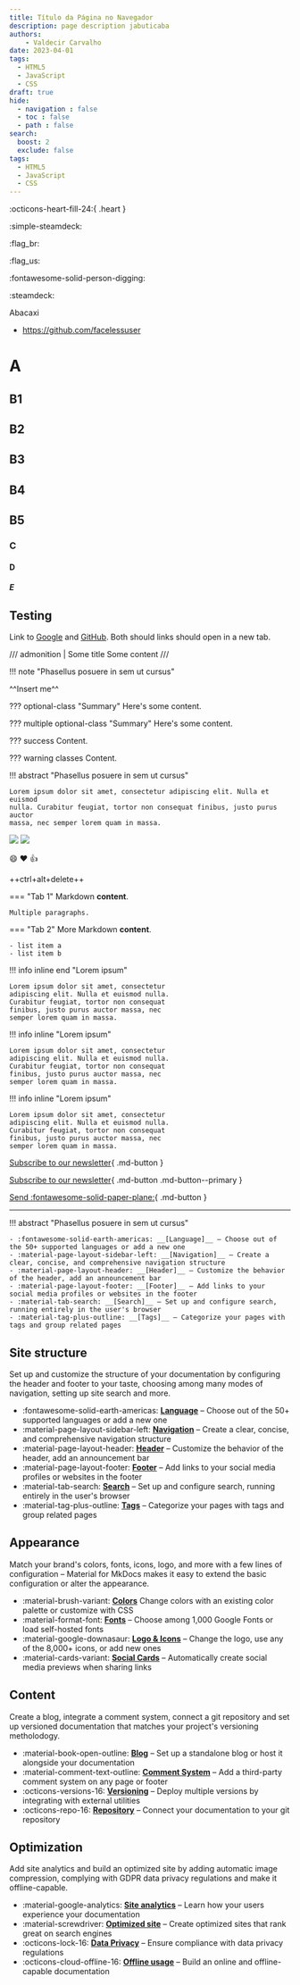 ```yaml
---
title: Título da Página no Navegador 
description: page description jabuticaba 
authors:
    - Valdecir Carvalho
date: 2023-04-01
tags:
  - HTML5
  - JavaScript
  - CSS  
draft: true
hide:
  - navigation : false
  - toc : false
  - path : false
search:
  boost: 2
  exclude: false
tags:
  - HTML5
  - JavaScript
  - CSS  
---
```


:octicons-heart-fill-24:{ .heart }

:simple-steamdeck:

:flag_br:

:flag_us:


:fontawesome-solid-person-digging:

:steamdeck:

Abacaxi

- https://github.com/facelessuser

# A

## B1
## B2
## B3
## B4
## B5

### C
#### D
##### E

## Testing

Link to [Google](https://google.com) and [GitHub](https://github.com).
Both should links should open in a new tab.



/// admonition | Some title
Some content
///


!!! note "Phasellus posuere in sem ut cursus"


^^Insert me^^

??? optional-class "Summary"
    Here's some content.

??? multiple optional-class "Summary"
    Here's some content.

??? success
   Content.

??? warning classes
   Content.

!!! abstract "Phasellus posuere in sem ut cursus"

    Lorem ipsum dolor sit amet, consectetur adipiscing elit. Nulla et euismod
    nulla. Curabitur feugiat, tortor non consequat finibus, justo purus auctor
    massa, nec semper lorem quam in massa.

![](/img/o-guia-do-steam-deck-portugues-logo.png)
![](/img/logo.svg)

:smile: :heart: :thumbsup:

++ctrl+alt+delete++

=== "Tab 1"
    Markdown **content**.

    Multiple paragraphs.

=== "Tab 2"
    More Markdown **content**.

    - list item a
    - list item b


!!! info inline end "Lorem ipsum"

    Lorem ipsum dolor sit amet, consectetur
    adipiscing elit. Nulla et euismod nulla.
    Curabitur feugiat, tortor non consequat
    finibus, justo purus auctor massa, nec
    semper lorem quam in massa.

!!! info inline "Lorem ipsum"

    Lorem ipsum dolor sit amet, consectetur
    adipiscing elit. Nulla et euismod nulla.
    Curabitur feugiat, tortor non consequat
    finibus, justo purus auctor massa, nec
    semper lorem quam in massa.

!!! info inline "Lorem ipsum"

    Lorem ipsum dolor sit amet, consectetur
    adipiscing elit. Nulla et euismod nulla.
    Curabitur feugiat, tortor non consequat
    finibus, justo purus auctor massa, nec
    semper lorem quam in massa.


[Subscribe to our newsletter](#){ .md-button }

[Subscribe to our newsletter](#){ .md-button .md-button--primary }

[Send :fontawesome-solid-paper-plane:](#){ .md-button }

--- 

!!! abstract "Phasellus posuere in sem ut cursus"

    - :fontawesome-solid-earth-americas: __[Language]__ – Choose out of the 50+ supported languages or add a new one
    - :material-page-layout-sidebar-left: __[Navigation]__ – Create a clear, concise, and comprehensive navigation structure
    - :material-page-layout-header: __[Header]__ – Customize the behavior of the header, add an announcement bar
    - :material-page-layout-footer: __[Footer]__ – Add links to your social media profiles or websites in the footer 
    - :material-tab-search: __[Search]__ – Set up and configure search, running entirely in the user's browser
    - :material-tag-plus-outline: __[Tags]__ – Categorize your pages with tags and group related pages



## Site structure

Set up and customize the structure of your documentation by configuring the
header and footer to your taste, choosing among many modes of navigation,
setting up site search and more.
<div class="grid cards" markdown>

- :fontawesome-solid-earth-americas: __[Language]__ – Choose out of the 50+ supported languages or add a new one
- :material-page-layout-sidebar-left: __[Navigation]__ – Create a clear, concise, and comprehensive navigation structure
- :material-page-layout-header: __[Header]__ – Customize the behavior of the header, add an announcement bar
- :material-page-layout-footer: __[Footer]__ – Add links to your social media profiles or websites in the footer 
- :material-tab-search: __[Search]__ – Set up and configure search, running entirely in the user's browser
- :material-tag-plus-outline: __[Tags]__ – Categorize your pages with tags and group related pages

</div>

  [Language]: changing-the-language.md
  [Navigation]: setting-up-navigation.md
  [Header]: setting-up-the-header.md
  [Footer]: setting-up-the-footer.md
  [Search]: setting-up-site-search.md
  [Tags]: setting-up-tags.md


## Appearance

Match your brand's colors, fonts, icons, logo, and more with a few lines of
configuration – Material for MkDocs makes it easy to extend the basic
configuration or alter the appearance.

<div class="grid cards" markdown>

- :material-brush-variant: __[Colors]__ Change colors with an existing color palette or customize with CSS
- :material-format-font: __[Fonts]__ – Choose among 1,000 Google Fonts or load self-hosted fonts
- :material-google-downasaur: __[Logo & Icons]__ – Change the logo, use any of the 8,000+ icons, or add new ones
- :material-cards-variant: __[Social Cards]__ – Automatically create social media previews when sharing links

</div>

  [Colors]: changing-the-colors.md
  [Fonts]: changing-the-fonts.md
  [Logo & Icons]: changing-the-logo-and-icons.md
  [Social Cards]: setting-up-social-cards.md

## Content

Create a blog, integrate a comment system, connect a git repository and set up
versioned documentation that matches your project's versioning metholodogy.

<div class="grid cards" markdown>

- :material-book-open-outline: __[Blog]__ – Set up a standalone blog or host it alongside your documentation
- :material-comment-text-outline: __[Comment System]__ – Add a third-party comment system on any page or footer
- :octicons-versions-16: __[Versioning]__ – Deploy multiple versions by integrating with external utilities
- :octicons-repo-16: __[Repository]__ – Connect your documentation to your git repository

</div>

  [Blog]: setting-up-a-blog.md
  [Comment System]: adding-a-comment-system.md
  [Versioning]: setting-up-versioning.md  
  [Repository]: adding-a-git-repository.md

## Optimization

Add site analytics and build an optimized site by adding automatic image
compression, complying with GDPR data privacy regulations and make it
offline-capable.

<div class="grid cards" markdown>

- :material-google-analytics: __[Site analytics]__ – Learn how your users experience your documentation
- :material-screwdriver: __[Optimized site]__ – Create optimized sites that rank great on search engines
- :octicons-lock-16: __[Data Privacy]__ – Ensure compliance with data privacy regulations
- :octicons-cloud-offline-16: __[Offline usage]__ – Build an online and offline-capable documentation

</div>

  [Site analytics]: site-analytics.md
  [Optimized site]: building-an-optimized-site.md
  [Data Privacy]: ensuring-data-privacy.md
  [Offline usage]: building-for-offline-usage.md